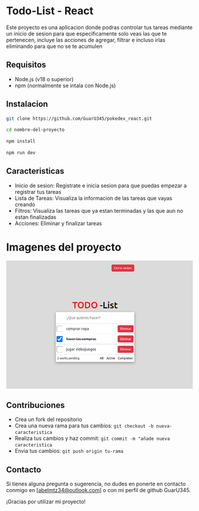 # Todo-List - React

Este proyecto es una aplicacion donde podras controlar tus tareas
mediante un inicio de sesion para que especificamente solo veas
las que te pertenecen, incluye las acciones de agregar, filtrar e incluso irlas 
eliminando para que no se te acumulen

## Requisitos

- Node.js (v18 o superior)
- npm (normalmente se intala con Node.js)

## Instalacion

```bash
git clone https://github.com/GuarU345/pokedex_react.git
```

```bash
cd nombre-del-proyecto
```

```bash
npm install
```

```bash
npm run dev
```

## Caracteristicas

- Inicio de sesion: Registrate e inicia sesion para que puedas empezar a 
registrar tus tareas
- Lista de Tareas: Visualiza la informacion de las tareas que vayas creando
- Filtros: Visualiza las tareas que ya estan terminadas y las que aun no estan
finalizadas
- Acciones: Eliminar y finalizar tareas

# Imagenes del proyecto

![Imagen de la lista de tareas](public/todo-list.png)

## Contribuciones

- Crea un fork del repositorio
- Crea una nueva rama para tus cambios: `git checkout -b nueva-caracteristica`
- Realiza tus cambios y haz commit: `git commit -m "añade nueva caracteristica`
- Envia tus cambios: `git push origin tu-rama`

## Contacto

Si tienes alguna pregunta o sugerencia, no dudes en ponerte en contacto conmigo
en [abelmtz34@outlook.com] o con mi perfil de github GuarU345.

¡Gracias por utilizar mi proyecto!
